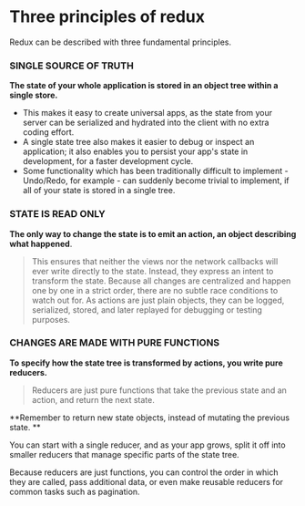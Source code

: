 # Three principles of redux

Redux can be described with three fundamental principles.

### SINGLE SOURCE OF TRUTH
**The state of your whole application is stored in an object tree within a single store.**

- This makes it easy to create universal apps, as the state from your server can be serialized and hydrated into the client with no extra coding effort.
-  A single state tree also makes it easier to debug or inspect an application; it also enables you to persist your app's state in development, for a faster development cycle. 
-  Some functionality which has been traditionally difficult to implement - Undo/Redo, for example - can suddenly become trivial to implement, if all of your state is stored in a single tree.

### STATE IS READ ONLY
**The only way to change the state is to emit an action, an object describing what happened**.

>This ensures that neither the views nor the network callbacks will ever write directly to the state. Instead, they express an intent to transform the state. Because all changes are centralized and happen one by one in a strict order, there are no subtle race conditions to watch out for. As actions are just plain objects, they can be logged, serialized, stored, and later replayed for debugging or testing purposes.

### CHANGES ARE MADE WITH PURE FUNCTIONS
**To specify how the state tree is transformed by actions, you write pure reducers.**

>Reducers are just pure functions that take the previous state and an action, and return the next state. 

**Remember to return new state objects, instead of mutating the previous state. **

You can start with a single reducer, and as your app grows, split it off into smaller reducers that manage specific parts of the state tree.

 Because reducers are just functions, you can control the order in which they are called, pass additional data, or even make reusable reducers for common tasks such as pagination.